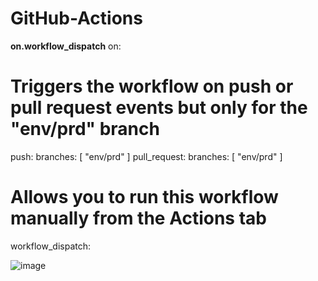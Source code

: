 # GitHub-Actions
**on.workflow_dispatch**
on:
  # Triggers the workflow on push or pull request events but only for the "env/prd" branch
  push:
    branches: [ "env/prd" ]
  pull_request:
    branches: [ "env/prd" ]

  # Allows you to run this workflow manually from the Actions tab
  workflow_dispatch:

  ![image](https://github.com/AjinkyaChandekar/GitHub-Actions/assets/65499227/6729d9f1-cd6e-4beb-86bd-fc16c5b0b5b8)
